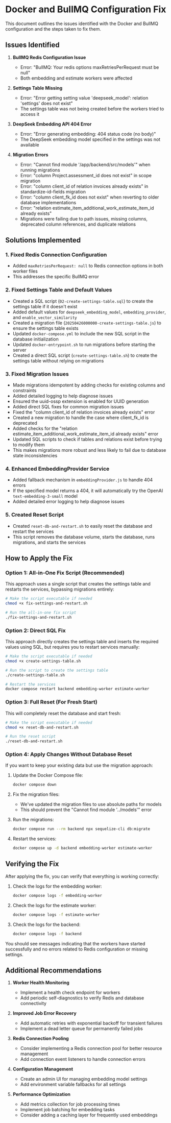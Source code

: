 # Docker and BullMQ Configuration Fix

This document outlines the issues identified with the Docker and BullMQ configuration and the steps taken to fix them.

## Issues Identified

1. **BullMQ Redis Configuration Issue**
   - Error: "BullMQ: Your redis options maxRetriesPerRequest must be null"
   - Both embedding and estimate workers were affected

2. **Settings Table Missing**
   - Error: "Error getting setting value 'deepseek_model': relation 'settings' does not exist"
   - The settings table was not being created before the workers tried to access it

3. **DeepSeek Embedding API 404 Error**
   - Error: "Error generating embedding: 404 status code (no body)"
   - The DeepSeek embedding model specified in the settings was not available

4. **Migration Errors**
   - Error: "Cannot find module '/app/backend/src/models'" when running migrations
   - Error: "column Project.assessment_id does not exist" in scope migration
   - Error: "column client_id of relation invoices already exists" in standardize-id-fields migration
   - Error: "column client_fk_id does not exist" when reverting to older database implementations
   - Error: "relation estimate_item_additional_work_estimate_item_id already exists"
   - Migrations were failing due to path issues, missing columns, deprecated column references, and duplicate relations

## Solutions Implemented

### 1. Fixed Redis Connection Configuration

- Added `maxRetriesPerRequest: null` to Redis connection options in both worker files
- This addresses the specific BullMQ error

### 2. Fixed Settings Table and Default Values

- Created a SQL script (`02-create-settings-table.sql`) to create the settings table if it doesn't exist
- Added default values for `deepseek_embedding_model`, `embedding_provider`, and `enable_vector_similarity`
- Created a migration file (`20250426000000-create-settings-table.js`) to ensure the settings table exists
- Updated `docker-compose.yml` to include the new SQL script in the database initialization
- Updated `docker-entrypoint.sh` to run migrations before starting the server
- Created a direct SQL script (`create-settings-table.sh`) to create the settings table without relying on migrations

### 3. Fixed Migration Issues

- Made migrations idempotent by adding checks for existing columns and constraints
- Added detailed logging to help diagnose issues
- Ensured the uuid-ossp extension is enabled for UUID generation
- Added direct SQL fixes for common migration issues
- Fixed the "column client_id of relation invoices already exists" error
- Created a new migration to handle the case where client_fk_id is deprecated
- Added checks for the "relation estimate_item_additional_work_estimate_item_id already exists" error
- Updated SQL scripts to check if tables and relations exist before trying to modify them
- This makes migrations more robust and less likely to fail due to database state inconsistencies

### 4. Enhanced EmbeddingProvider Service

- Added fallback mechanism in `embeddingProvider.js` to handle 404 errors
- If the specified model returns a 404, it will automatically try the OpenAI `text-embedding-3-small` model
- Added detailed error logging to help diagnose issues

### 5. Created Reset Script

- Created `reset-db-and-restart.sh` to easily reset the database and restart the services
- This script removes the database volume, starts the database, runs migrations, and starts the services

## How to Apply the Fix

### Option 1: All-in-One Fix Script (Recommended)

This approach uses a single script that creates the settings table and restarts the services, bypassing migrations entirely:

```bash
# Make the script executable if needed
chmod +x fix-settings-and-restart.sh

# Run the all-in-one fix script
./fix-settings-and-restart.sh
```

### Option 2: Direct SQL Fix

This approach directly creates the settings table and inserts the required values using SQL, but requires you to restart services manually:

```bash
# Make the script executable if needed
chmod +x create-settings-table.sh

# Run the script to create the settings table
./create-settings-table.sh

# Restart the services
docker compose restart backend embedding-worker estimate-worker
```

### Option 3: Full Reset (For Fresh Start)

This will completely reset the database and start fresh:

```bash
# Make the script executable if needed
chmod +x reset-db-and-restart.sh

# Run the reset script
./reset-db-and-restart.sh
```

### Option 4: Apply Changes Without Database Reset

If you want to keep your existing data but use the migration approach:

1. Update the Docker Compose file:

   ```bash
   docker compose down
   ```

2. Fix the migration files:
   - We've updated the migration files to use absolute paths for models
   - This should prevent the "Cannot find module '../models'" error

3. Run the migrations:

   ```bash
   docker compose run --rm backend npx sequelize-cli db:migrate
   ```

4. Restart the services:

   ```bash
   docker compose up -d backend embedding-worker estimate-worker
   ```

## Verifying the Fix

After applying the fix, you can verify that everything is working correctly:

1. Check the logs for the embedding worker:

   ```bash
   docker compose logs -f embedding-worker
   ```

2. Check the logs for the estimate worker:

   ```bash
   docker compose logs -f estimate-worker
   ```

3. Check the logs for the backend:

   ```bash
   docker compose logs -f backend
   ```

You should see messages indicating that the workers have started successfully and no errors related to Redis configuration or missing settings.

## Additional Recommendations

1. **Worker Health Monitoring**
   - Implement a health check endpoint for workers
   - Add periodic self-diagnostics to verify Redis and database connectivity

2. **Improved Job Error Recovery**
   - Add automatic retries with exponential backoff for transient failures
   - Implement a dead letter queue for permanently failed jobs

3. **Redis Connection Pooling**
   - Consider implementing a Redis connection pool for better resource management
   - Add connection event listeners to handle connection errors

4. **Configuration Management**
   - Create an admin UI for managing embedding model settings
   - Add environment variable fallbacks for all settings

5. **Performance Optimization**
   - Add metrics collection for job processing times
   - Implement job batching for embedding tasks
   - Consider adding a caching layer for frequently used embeddings
